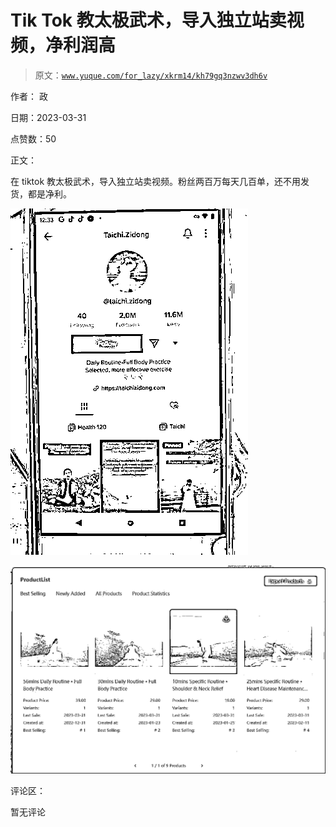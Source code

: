 # Tik Tok 教太极武术，导入独立站卖视频，净利润高

> 原文：[`www.yuque.com/for_lazy/xkrm14/kh79gq3nzwv3dh6v`](https://www.yuque.com/for_lazy/xkrm14/kh79gq3nzwv3dh6v)

作者： 政

日期：2023-03-31

点赞数：50

正文：

在 tiktok 教太极武术，导入独立站卖视频。粉丝两百万每天几百单，还不用发货，都是净利。

![](img/4800283b804411e013c71fe0c76b9ed9.png)

![](img/41a8a1436cb2d08ab2d97197814d5e04.png)

评论区：

暂无评论




